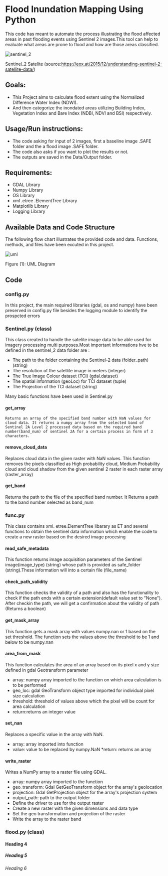 # Flood Inundation Mapping Using Python
  This code has meant to automate the process illustrating the flood affected areas in past flooding events using Sentinel 2 images.This tool can help to evaluate what areas are prone to flood and how are those areas classified.
  
![sentinel_2](https://user-images.githubusercontent.com/118891377/221658904-5cfc75a9-9c82-4f5f-a4d6-b5d37e2f2727.jpg)
  
  Sentinel_2 Satelite (source:https://eox.at/2015/12/understanding-sentinel-2-satellite-data/)
## Goals:
* This Project aims to calculate flood extent using the Normalized Difference Water Index (NDWI).
* And then categorize the inondated areas utilizing Building Index, Vegetation Index and Bare Index (NDBI, NDVI and BSI) respectively. 

## Usage/Run instructions:
* The code asking for input of 2 images, first a baseline image .SAFE folder  and the a flood image .SAFE folder.
* The code also asks if you want to plot the results or not.
* The outputs are saved in the Data/Output folder.

## Requirements:
* GDAL Library
* Numpy Library
* OS Library
* xml .etree .ElementTree Library
* Matplotlib Library
* Logging Library

## Available Data and Code Structure
The following flow chart illustrates the provided code and data. Functions, methods, and files have been excuted in this project.

![uml](https://user-images.githubusercontent.com/118891377/221654258-301c0828-e8aa-498f-bd79-e24be442f5af.jpg)

Figure (1): UML Diagram

## Code
### config.py
In this project, the main required libraries (gdal, os and numpy) have been preserved in config.py file besides the logging module to identify the prospcted errors
  
  ### Sentinel.py (class)
  This class created to handle the satelite image data to be able used for imagery processing multi purposes.Most important informations hve to be defined in the sentinel_2 data folder are :
  * The path to the folder containing the Sentinel-2 data (folder_path) (string)
  * The resolution of the satellite image in meters (integer)
  * The True Image Colour dataset (TCI) (gdal.dataset)
  * The spatial information (geoLoc) for TCI dataset (tuple)
  * The Projection of the TCI dataset (string)
  
  Many basic functions have been used in Sentinel.py
  #### get_array
    Returns an array of the specified band number with NaN values for cloud data. It returns a numpy array from the selected band of Sentinel 2A Level 2 processed data based on the required band number(band_num) of sentinel 2A for a certain process in form of 3 characters.
   
 #### remove_cloud_data
  Replaces cloud data in the given raster with NaN values. This function removes the pixels classified as High probability cloud, Medium Probability cloud and cloud shadow from the given sentinel 2 raster in each raster array (raster_array)
        
  #### get_band
  Returns the path to the file of the specified band number. It Returns a path to the band number selected as band_num
  
            
### func.py        
 This class contains  xml. etree.ElementTree libarary as ET and several functions to obtain the sentinel data information which enable the code to create a new raster based on the desired image procesing 
 
#### read_safe_metadata
 This function returns image acquisition parameters of the Sentinel image(image_type) (string) whose path is provided as safe_folder (string).These information will into a certain file (file_name)

#### check_path_validity
This function checks the validity of a path and also has the functionality to check if the path ends with a certain extension(default value set to "None"). After checkin the path, we will get a confirmation about the validity of path (Returns a boolean)

#### get_mask_array
This function gets a mask array with values numpy.nan or 1 based on the set threshold. The function sets the values above the threshold to be 1 and below to be numpy.nan

#### area_from_mask
This function calculates the area of an array based on its pixel x and y size defined in gdal Geotransform parameter
* array: numpy array imported to the function on which area calculation is to be performed
* geo_loc: gdal GeoTransform object type imported for individual pixel size calculation
* threshold: threshold of values above which the pixel will be count for area calculation
* return:returns an integer value

#### set_nan
Replaces a specific value in the array with NaN.
* array: array imported into function
* value: value to be replaced by numpy.NaN
*return: returns an array

#### write_raster
Writes a NumPy array to a raster file using GDAL.
* array: numpy array imported to the function
* geo_transform: Gdal GetGeoTransform object for the array's geolocation
* projection: Gdal GetProjection object for the array's projection system
* output_path: path to the output folder
* Define the driver to use for the output raster
* Create a new raster with the given dimensions and data type
* Set the geo transformation and projection of the raster
* Write the array to the raster band
    
    
       
### flood.py (class)

#### Heading 4
##### Heading 5
###### Heading 6
